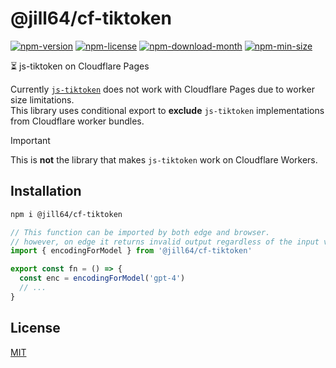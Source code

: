 <!----- BEGIN GHOST DOCS HEADER ----->

# @jill64/cf-tiktoken

<!----- BEGIN GHOST DOCS BADGES ----->

<a href="https://npmjs.com/package/@jill64/cf-tiktoken"><img src="https://img.shields.io/npm/v/@jill64/cf-tiktoken" alt="npm-version" /></a> <a href="https://npmjs.com/package/@jill64/cf-tiktoken"><img src="https://img.shields.io/npm/l/@jill64/cf-tiktoken" alt="npm-license" /></a> <a href="https://npmjs.com/package/@jill64/cf-tiktoken"><img src="https://img.shields.io/npm/dm/@jill64/cf-tiktoken" alt="npm-download-month" /></a> <a href="https://npmjs.com/package/@jill64/cf-tiktoken"><img src="https://img.shields.io/bundlephobia/min/@jill64/cf-tiktoken" alt="npm-min-size" /></a>

<!----- END GHOST DOCS BADGES ----->

⏳ js-tiktoken on Cloudflare Pages

<!----- END GHOST DOCS HEADER ----->

Currently [`js-tiktoken`](https://github.com/dqbd/tiktoken/tree/main/js) does not work with Cloudflare Pages due to worker size limitations.  
This library uses conditional export to **exclude** `js-tiktoken` implementations from Cloudflare worker bundles.

> [!IMPORTANT]
> This is **not** the library that makes `js-tiktoken` work on Cloudflare Workers.

## Installation

```sh
npm i @jill64/cf-tiktoken
```

```js
// This function can be imported by both edge and browser.
// however, on edge it returns invalid output regardless of the input value.
import { encodingForModel } from '@jill64/cf-tiktoken'

export const fn = () => {
  const enc = encodingForModel('gpt-4')
  // ...
}
```

<!----- BEGIN GHOST DOCS FOOTER ----->

## License

[MIT](LICENSE)

<!----- END GHOST DOCS FOOTER ----->
